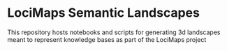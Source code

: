 # LociMaps Semantic Landscapes

This repository hosts notebooks and scripts for generating 3d landscapes meant to represent knowledge bases as part of the LociMaps project